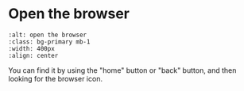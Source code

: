 # Open the browser

```{image} open-browser.png
:alt: open the browser
:class: bg-primary mb-1
:width: 400px
:align: center
```

You can find it by using the "home" button or "back" button, and then looking for the browser icon.   